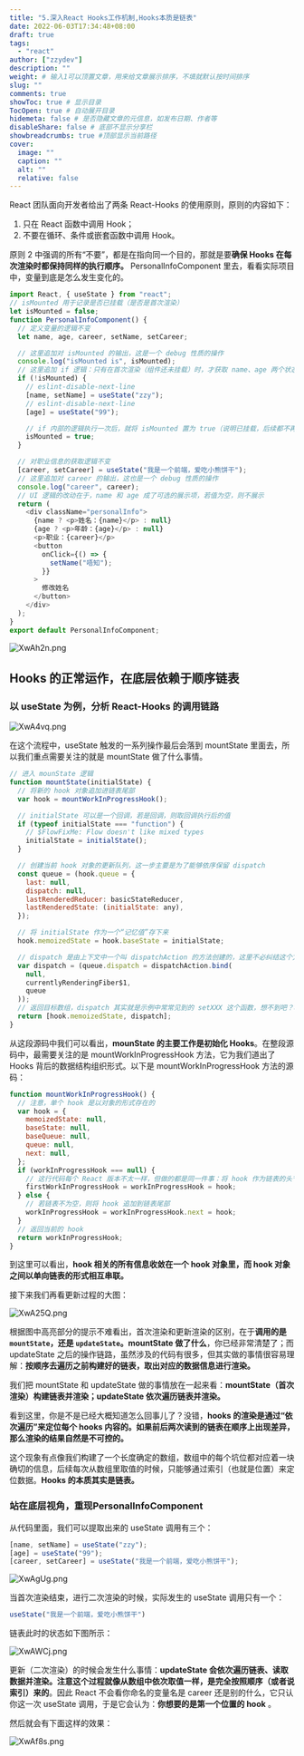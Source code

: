 ```yaml
---
title: "5.深入React Hooks工作机制,Hooks本质是链表"
date: 2022-06-03T17:34:48+08:00
draft: true
tags:
  - "react"
author: ["zzydev"]
description: ""
weight: # 输入1可以顶置文章，用来给文章展示排序，不填就默认按时间排序
slug: ""
comments: true
showToc: true # 显示目录
TocOpen: true # 自动展开目录
hidemeta: false # 是否隐藏文章的元信息，如发布日期、作者等
disableShare: false # 底部不显示分享栏
showbreadcrumbs: true #顶部显示当前路径
cover:
  image: ""
  caption: ""
  alt: ""
  relative: false
---
```

React 团队面向开发者给出了两条 React-Hooks 的使用原则，原则的内容如下：

1. 只在 React 函数中调用 Hook；
2. 不要在循环、条件或嵌套函数中调用 Hook。

原则 2 中强调的所有“不要”，都是在指向同一个目的，那就是要**确保 Hooks 在每次渲染时都保持同样的执行顺序。**
PersonalInfoComponent 里去，看看实际项目中，变量到底是怎么发生变化的。

```javascript
import React, { useState } from "react";
// isMounted 用于记录是否已挂载（是否是首次渲染）
let isMounted = false;
function PersonalInfoComponent() {
  // 定义变量的逻辑不变
  let name, age, career, setName, setCareer;

  // 这里追加对 isMounted 的输出，这是一个 debug 性质的操作
  console.log("isMounted is", isMounted);
  // 这里追加 if 逻辑：只有在首次渲染（组件还未挂载）时，才获取 name、age 两个状态
  if (!isMounted) {
    // eslint-disable-next-line
    [name, setName] = useState("zzy");
    // eslint-disable-next-line
    [age] = useState("99");

    // if 内部的逻辑执行一次后，就将 isMounted 置为 true（说明已挂载，后续都不再是首次渲染了）
    isMounted = true;
  }

  // 对职业信息的获取逻辑不变
  [career, setCareer] = useState("我是一个前端，爱吃小熊饼干");
  // 这里追加对 career 的输出，这也是一个 debug 性质的操作
  console.log("career", career);
  // UI 逻辑的改动在于，name 和 age 成了可选的展示项，若值为空，则不展示
  return (
    <div className="personalInfo">
      {name ? <p>姓名：{name}</p> : null}
      {age ? <p>年龄：{age}</p> : null}
      <p>职业：{career}</p>
      <button
        onClick={() => {
          setName("唔知");
        }}
      >
        修改姓名
      </button>
    </div>
  );
}
export default PersonalInfoComponent;
```

![XwAh2n.png](https://s1.ax1x.com/2022/06/05/XwAh2n.png)

## Hooks 的正常运作，在底层依赖于顺序链表

### 以 useState 为例，分析 React-Hooks 的调用链路

![XwA4vq.png](https://s1.ax1x.com/2022/06/05/XwA4vq.png)

在这个流程中，useState 触发的一系列操作最后会落到 mountState 里面去，所以我们重点需要关注的就是 mountState 做了什么事情。

```javascript
// 进入 mounState 逻辑
function mountState(initialState) {
  // 将新的 hook 对象追加进链表尾部
  var hook = mountWorkInProgressHook();

  // initialState 可以是一个回调，若是回调，则取回调执行后的值
  if (typeof initialState === "function") {
    // $FlowFixMe: Flow doesn't like mixed types
    initialState = initialState();
  }

  // 创建当前 hook 对象的更新队列，这一步主要是为了能够依序保留 dispatch
  const queue = (hook.queue = {
    last: null,
    dispatch: null,
    lastRenderedReducer: basicStateReducer,
    lastRenderedState: (initialState: any),
  });

  // 将 initialState 作为一个“记忆值”存下来
  hook.memoizedState = hook.baseState = initialState;

  // dispatch 是由上下文中一个叫 dispatchAction 的方法创建的，这里不必纠结这个方法具体做了什么
  var dispatch = (queue.dispatch = dispatchAction.bind(
    null,
    currentlyRenderingFiber$1,
    queue
  ));
  // 返回目标数组，dispatch 其实就是示例中常常见到的 setXXX 这个函数，想不到吧？哈哈
  return [hook.memoizedState, dispatch];
}
```

从这段源码中我们可以看出，**mounState 的主要工作是初始化 Hooks**。在整段源码中，最需要关注的是 mountWorkInProgressHook 方法，它为我们道出了 Hooks 背后的数据结构组织形式。以下是 mountWorkInProgressHook 方法的源码：

```javascript
function mountWorkInProgressHook() {
  // 注意，单个 hook 是以对象的形式存在的
  var hook = {
    memoizedState: null,
    baseState: null,
    baseQueue: null,
    queue: null,
    next: null,
  };
  if (workInProgressHook === null) {
    // 这行代码每个 React 版本不太一样，但做的都是同一件事：将 hook 作为链表的头节点处理
    firstWorkInProgressHook = workInProgressHook = hook;
  } else {
    // 若链表不为空，则将 hook 追加到链表尾部
    workInProgressHook = workInProgressHook.next = hook;
  }
  // 返回当前的 hook
  return workInProgressHook;
}
```

到这里可以看出，**hook 相关的所有信息收敛在一个 hook 对象里，而 hook 对象之间以单向链表的形式相互串联。**

接下来我们再看更新过程的大图：

![XwA25Q.png](https://s1.ax1x.com/2022/06/05/XwA25Q.png)

根据图中高亮部分的提示不难看出，首次渲染和更新渲染的区别，在于**调用的是 `mountState`，还是 `updateState`。mountState 做了什么**，你已经非常清楚了；而 updateState 之后的操作链路，虽然涉及的代码有很多，但其实做的事情很容易理解：**按顺序去遍历之前构建好的链表，取出对应的数据信息进行渲染。**

我们把 mountState 和 updateState 做的事情放在一起来看：**mountState（首次渲染）构建链表并渲染；updateState 依次遍历链表并渲染。**

看到这里，你是不是已经大概知道怎么回事儿了？没错，**hooks 的渲染是通过“依次遍历”来定位每个 hooks 内容的。如果前后两次读到的链表在顺序上出现差异，那么渲染的结果自然是不可控的。**

这个现象有点像我们构建了一个长度确定的数组，数组中的每个坑位都对应着一块确切的信息，后续每次从数组里取值的时候，只能够通过索引（也就是位置）来定位数据。**Hooks 的本质其实是链表。**

### 站在底层视角，重现PersonalInfoComponent

从代码里面，我们可以提取出来的 useState 调用有三个：

```javascript
[name, setName] = useState("zzy");
[age] = useState("99");
[career, setCareer] = useState("我是一个前端，爱吃小熊饼干");

```

![XwAgUg.png](https://s1.ax1x.com/2022/06/05/XwAgUg.png)

当首次渲染结束，进行二次渲染的时候，实际发生的 useState 调用只有一个：

```javascript
useState("我是一个前端，爱吃小熊饼干")
```

链表此时的状态如下图所示：

![XwAWCj.png](https://s1.ax1x.com/2022/06/05/XwAWCj.png)

更新（二次渲染）的时候会发生什么事情：**updateState 会依次遍历链表、读取数据并渲染。注意这个过程就像从数组中依次取值一样，是完全按照顺序（或者说索引）来的**。因此 React 不会看你命名的变量名是 career 还是别的什么，它只认你这一次 useState 调用，于是它会认为：**你想要的是第一个位置的 hook** 。

然后就会有下面这样的效果：

![XwAf8s.png](https://s1.ax1x.com/2022/06/05/XwAf8s.png)
